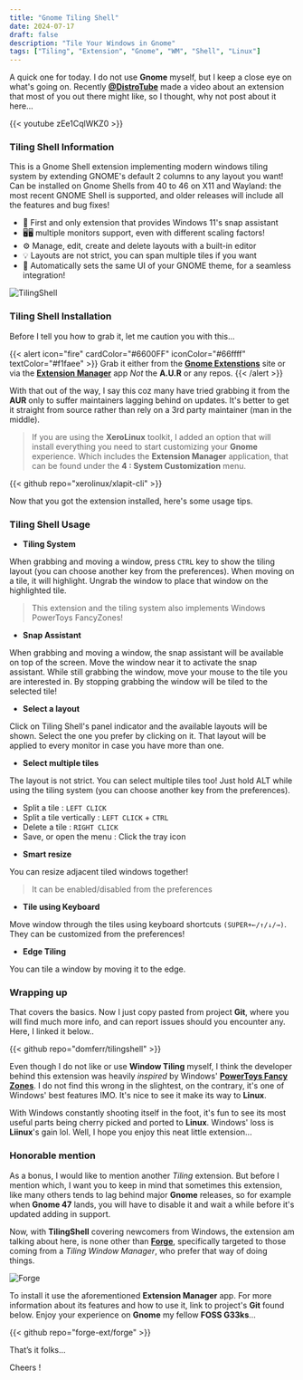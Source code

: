```yaml
---
title: "Gnome Tiling Shell"
date: 2024-07-17
draft: false
description: "Tile Your Windows in Gnome"
tags: ["Tiling", "Extension", "Gnome", "WM", "Shell", "Linux"]
---
```


A quick one for today. I do not use **Gnome** myself, but I keep a close eye on what's going on. Recently [**@DistroTube**](https://www.youtube.com/@DistroTube/videos) made a video about an extension that most of you out there might like, so I thought, why not post about it here...

{{< youtube zEe1CqlWKZ0 >}}

### Tiling Shell Information

This is a Gnome Shell extension implementing modern windows tiling system by extending GNOME's default 2 columns to any layout you want! Can be installed on Gnome Shells from 40 to 46 on X11 and Wayland: the most recent GNOME Shell is supported, and older releases will include all the features and bug fixes!

- 🤩 First and only extension that provides Windows 11's snap assistant
- 🖥️🖥️ multiple monitors support, even with different scaling factors!
- ⚙️ Manage, edit, create and delete layouts with a built-in editor
- 💡 Layouts are not strict, you can span multiple tiles if you want
- 🚀 Automatically sets the same UI of your GNOME theme, for a seamless integration!

![TilingShell](https://i.imgur.com/a7O9ITP.jpeg)

### Tiling Shell Installation

Before I tell you how to grab it, let me caution you with this...

{{< alert icon="fire" cardColor="#6600FF" iconColor="#66ffff" textColor="#f1faee" >}}
Grab it either from the [**Gnome Extenstions**](https://extensions.gnome.org/extension/7065/tiling-shell/) site or via the [**Extension Manager**](https://flathub.org/apps/com.mattjakeman.ExtensionManager) app *Not* the **A.U.R** or any repos.
{{< /alert >}}

With that out of the way, I say this coz many have tried grabbing it from the **AUR** only to suffer maintainers lagging behind on updates. It's better to get it straight from source rather than rely on a 3rd party maintainer (man in the middle).

> If you are using the **XeroLinux** toolkit, I added an option that will install everything you need to start customizing your **Gnome** experience. Which includes the **Extension Manager** application, that can be found under the **4 : System Customization** menu.

{{< github repo="xerolinux/xlapit-cli" >}}

Now that you got the extension installed, here's some usage tips.

### Tiling Shell Usage

- **Tiling System**

When grabbing and moving a window, press `CTRL` key to show the tiling layout (you can choose another key from the preferences). When moving on a tile, it will highlight. Ungrab the window to place that window on the highlighted tile.

> This extension and the tiling system also implements Windows PowerToys FancyZones!

- **Snap Assistant**

When grabbing and moving a window, the snap assistant will be available on top of the screen. Move the window near it to activate the snap assistant. While still grabbing the window, move your mouse to the tile you are interested in. By stopping grabbing the window will be tiled to the selected tile!

- **Select a layout**

Click on Tiling Shell's panel indicator and the available layouts will be shown. Select the one you prefer by clicking on it. That layout will be applied to every monitor in case you have more than one.

- **Select multiple tiles**

The layout is not strict. You can select multiple tiles too! Just hold ALT while using the tiling system (you can choose another key from the preferences).

* Split a tile : `LEFT CLICK`
* Split a tile vertically : `LEFT CLICK` + `CTRL`
* Delete a tile : `RIGHT CLICK`
* Save, or open the menu : Click the tray icon

- **Smart resize**

You can resize adjacent tiled windows together!

> It can be enabled/disabled from the preferences

- **Tile using Keyboard**

Move window through the tiles using keyboard shortcuts `(SUPER+←/↑/↓/→)`. They can be customized from the preferences!

- **Edge Tiling**

You can tile a window by moving it to the edge.

### Wrapping up

That covers the basics. Now I just copy pasted from project **Git**, where you will find much more info, and can report issues should you encounter any. Here, I linked it below..

{{< github repo="domferr/tilingshell" >}}

Even though I do not like or use **Window Tiling** myself, I think the developer behind this extension was heavily *inspired* by Windows' [**PowerToys Fancy Zones**](https://learn.microsoft.com/en-us/windows/powertoys/fancyzones). I do not find this wrong in the slightest, on the contrary, it's one of Windows' best features IMO. It's nice to see it make its way to **Linux**.

With Windows constantly shooting itself in the foot, it's fun to see its most useful parts being cherry picked and ported to **Linux**. Windows' loss is **Liinux**'s gain lol. Well, I hope you enjoy this neat little extension...

### Honorable mention

As a bonus, I would like to mention another *Tiling* extension. But before I mention which, I want you to keep in mind that sometimes this extension, like many others tends to lag behind major **Gnome** releases, so for example when **Gnome 47** lands, you will have to disable it and wait a while before it's updated adding in support.

Now, with **TilingShell** covering newcomers from Windows, the extension am talking about here, is none other than [**Forge**](https://extensions.gnome.org/extension/4481/forge/), specifically targeted to those coming from a *Tiling Window Manager*, who prefer that way of doing things.

![Forge](https://i.imgur.com/ncyrt2L.png)

To install it use the aforementioned **Extension Manager** app. For more information about its features and how to use it, link to project's **Git** found below. Enjoy your experience on **Gnome** my fellow **FOSS G33ks**...

{{< github repo="forge-ext/forge" >}}

That’s it folks...

Cheers !
